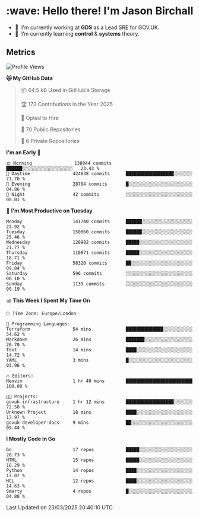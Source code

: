<h1 align="left" id="jason-title">:wave: Hello there! I'm Jason Birchall</h1>

- :office: &nbsp;I'm currently working at **GDS** as a Lead SRE for GOV.UK.
- :seedling: &nbsp;I’m currently learning **control** & **systems** theory.

<h2>Metrics</h2>

<!--START_SECTION:waka-->
![Profile Views](http://img.shields.io/badge/Profile%20Views-0-blue)

**🐱 My GitHub Data** 

> 📦 64.5 kB Used in GitHub's Storage 
 > 
> 🏆 173 Contributions in the Year 2025
 > 
> 💼 Opted to Hire
 > 
> 📜 70 Public Repositories 
 > 
> 🔑 6 Private Repositories 
 > 
**I'm an Early 🐤** 

```text
🌞 Morning                138844 commits      ██████░░░░░░░░░░░░░░░░░░░   23.43 % 
🌆 Daytime                424838 commits      ██████████████████░░░░░░░   71.70 % 
🌃 Evening                28784 commits       █░░░░░░░░░░░░░░░░░░░░░░░░   04.86 % 
🌙 Night                  42 commits          ░░░░░░░░░░░░░░░░░░░░░░░░░   00.01 % 
```
📅 **I'm Most Productive on Tuesday** 

```text
Monday                   141740 commits      ██████░░░░░░░░░░░░░░░░░░░   23.92 % 
Tuesday                  150860 commits      ██████░░░░░░░░░░░░░░░░░░░   25.46 % 
Wednesday                128982 commits      █████░░░░░░░░░░░░░░░░░░░░   21.77 % 
Thursday                 110871 commits      █████░░░░░░░░░░░░░░░░░░░░   18.71 % 
Friday                   58320 commits       ██░░░░░░░░░░░░░░░░░░░░░░░   09.84 % 
Saturday                 596 commits         ░░░░░░░░░░░░░░░░░░░░░░░░░   00.10 % 
Sunday                   1139 commits        ░░░░░░░░░░░░░░░░░░░░░░░░░   00.19 % 
```


📊 **This Week I Spent My Time On** 

```text
🕑︎ Time Zone: Europe/London

💬 Programming Languages: 
Terraform                54 mins             ██████████████░░░░░░░░░░░   54.62 % 
Markdown                 26 mins             ███████░░░░░░░░░░░░░░░░░░   26.70 % 
Text                     14 mins             ████░░░░░░░░░░░░░░░░░░░░░   14.72 % 
YAML                     3 mins              █░░░░░░░░░░░░░░░░░░░░░░░░   03.96 % 

🔥 Editors: 
Neovim                   1 hr 40 mins        █████████████████████████   100.00 % 

🐱‍💻 Projects: 
govuk-infrastructure     1 hr 12 mins        ██████████████████░░░░░░░   72.58 % 
Unknown Project          18 mins             ████░░░░░░░░░░░░░░░░░░░░░   17.97 % 
govuk-developer-docs     9 mins              ██░░░░░░░░░░░░░░░░░░░░░░░   09.44 % 
```

**I Mostly Code in Go** 

```text
Go                       17 repos            █████░░░░░░░░░░░░░░░░░░░░   20.73 % 
HTML                     15 repos            █████░░░░░░░░░░░░░░░░░░░░   18.29 % 
Python                   14 repos            ████░░░░░░░░░░░░░░░░░░░░░   17.07 % 
HCL                      12 repos            ████░░░░░░░░░░░░░░░░░░░░░   14.63 % 
Smarty                   4 repos             █░░░░░░░░░░░░░░░░░░░░░░░░   04.88 % 
```




 Last Updated on 23/03/2025 20:40:10 UTC
<!--END_SECTION:waka-->

<!-- links -->

[issues page]: https://github.com/jasonBirchall/jasonBirchall/issues "jasonBirchall/issues"

